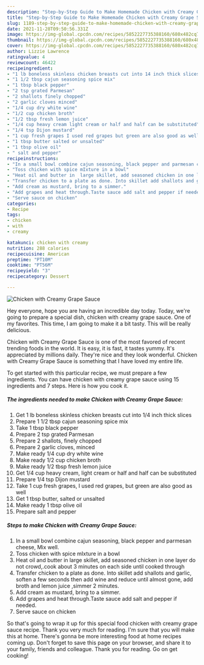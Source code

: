 ```yaml
---
description: "Step-by-Step Guide to Make Homemade Chicken with Creamy Grape Sauce"
title: "Step-by-Step Guide to Make Homemade Chicken with Creamy Grape Sauce"
slug: 1189-step-by-step-guide-to-make-homemade-chicken-with-creamy-grape-sauce
date: 2021-11-28T09:50:56.331Z
image: https://img-global.cpcdn.com/recipes/5852227735388160/680x482cq70/chicken-with-creamy-grape-sauce-recipe-main-photo.jpg
thumbnail: https://img-global.cpcdn.com/recipes/5852227735388160/680x482cq70/chicken-with-creamy-grape-sauce-recipe-main-photo.jpg
cover: https://img-global.cpcdn.com/recipes/5852227735388160/680x482cq70/chicken-with-creamy-grape-sauce-recipe-main-photo.jpg
author: Lizzie Lawrence
ratingvalue: 4
reviewcount: 46422
recipeingredient:
- "1 lb boneless skinless chicken breasts cut into 14 inch thick slices"
- "1 1/2 tbsp cajun seasoning spice mix"
- "1 tbsp black pepper"
- "2 tsp grated Parmesan"
- "2 shallots finely chopped"
- "2 garlic cloves minced"
- "1/4 cup dry white wine"
- "1/2 cup chicken broth"
- "1/2 tbsp fresh lemon juice"
- "1/4 cup heavy cream light cream or half and half can be substituted"
- "1/4 tsp Dijon mustard"
- "1 cup fresh grapes I used red grapes but green are also good as well"
- "1 tbsp butter salted or unsalted"
- "1 tbsp olive oil"
- " salt and pepper"
recipeinstructions:
- "In a small bowl combine cajun seasoning, black pepper and parmesan cheese, Mix well."
- "Toss chicken with spice mIxture in a bowl"
- "Heat oil and butter in  large skillet, add seasoned chicken in one layer do not crowd,.cook about 3 minutes on each side until cooked through"
- "Transfer chicken to a plate as done. Into skillet add shallots and garlic, soften a few seconds then add wine and reduce until almost gone, add broth and lemon juice ,simmer 2 minutes."
- "Add cream as mustard, bring to a simmer."
- "Add grapes and heat through.Taste sauce add salt and pepper if needed."
- "Serve sauce on chicken"
categories:
- Recipe
tags:
- chicken
- with
- creamy

katakunci: chicken with creamy 
nutrition: 288 calories
recipecuisine: American
preptime: "PT10M"
cooktime: "PT56M"
recipeyield: "3"
recipecategory: Dessert

---
```



![Chicken with Creamy Grape Sauce](https://img-global.cpcdn.com/recipes/5852227735388160/680x482cq70/chicken-with-creamy-grape-sauce-recipe-main-photo.jpg)

Hey everyone, hope you are having an incredible day today. Today, we're going to prepare a special dish, chicken with creamy grape sauce. One of my favorites. This time, I am going to make it a bit tasty. This will be really delicious.



Chicken with Creamy Grape Sauce is one of the most favored of recent trending foods in the world. It is easy, it is fast, it tastes yummy. It's appreciated by millions daily. They're nice and they look wonderful. Chicken with Creamy Grape Sauce is something that I have loved my entire life.


To get started with this particular recipe, we must prepare a few ingredients. You can have chicken with creamy grape sauce using 15 ingredients and 7 steps. Here is how you cook it.

<!--inarticleads1-->

##### The ingredients needed to make Chicken with Creamy Grape Sauce:

1. Get 1 lb boneless skinless chicken breasts cut into 1/4 inch thick slices
1. Prepare 1 1/2 tbsp cajun seasoning spice mix
1. Take 1 tbsp black pepper
1. Prepare 2 tsp grated Parmesan
1. Prepare 2 shallots, finely chopped
1. Prepare 2 garlic cloves, minced
1. Make ready 1/4 cup dry white wine
1. Make ready 1/2 cup chicken broth
1. Make ready 1/2 tbsp fresh lemon juice
1. Get 1/4 cup heavy cream, light cream or half and half can be substituted
1. Prepare 1/4 tsp Dijon mustard
1. Take 1 cup fresh grapes, I used red grapes, but green are also good as well
1. Get 1 tbsp butter, salted or unsalted
1. Make ready 1 tbsp olive oil
1. Prepare  salt and pepper




<!--inarticleads2-->

##### Steps to make Chicken with Creamy Grape Sauce:

1. In a small bowl combine cajun seasoning, black pepper and parmesan cheese, Mix well.
1. Toss chicken with spice mIxture in a bowl
1. Heat oil and butter in  large skillet, add seasoned chicken in one layer do not crowd,.cook about 3 minutes on each side until cooked through
1. Transfer chicken to a plate as done. Into skillet add shallots and garlic, soften a few seconds then add wine and reduce until almost gone, add broth and lemon juice ,simmer 2 minutes.
1. Add cream as mustard, bring to a simmer.
1. Add grapes and heat through.Taste sauce add salt and pepper if needed.
1. Serve sauce on chicken




So that's going to wrap it up for this special food chicken with creamy grape sauce recipe. Thank you very much for reading. I'm sure that you will make this at home. There's gonna be more interesting food at home recipes coming up. Don't forget to save this page on your browser, and share it to your family, friends and colleague. Thank you for reading. Go on get cooking!
